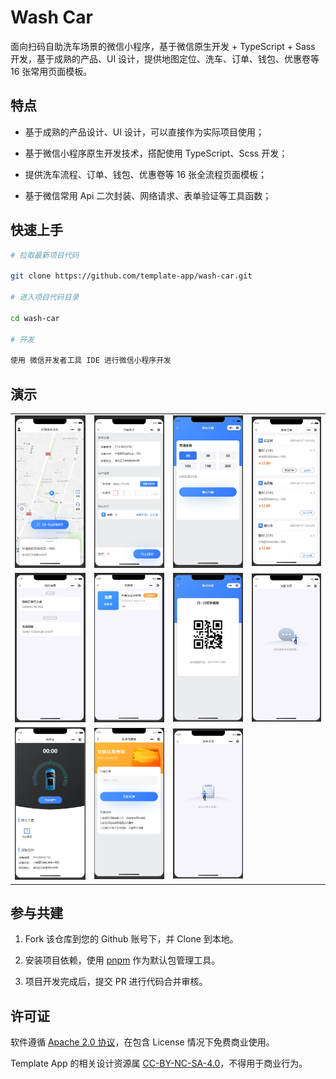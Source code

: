 # Wash Car

面向扫码自助洗车场景的微信小程序，基于微信原生开发 + TypeScript + Sass 开发，基于成熟的产品、UI 设计，提供地图定位、洗车、订单、钱包、优惠卷等 16 张常用页面模板。

## 特点

- 基于成熟的产品设计、UI 设计，可以直接作为实际项目使用；

- 基于微信小程序原生开发技术，搭配使用 TypeScript、Scss 开发；

- 提供洗车流程、订单、钱包、优惠卷等 16 张全流程页面模板；

- 基于微信常用 Api 二次封装、网络请求、表单验证等工具函数；

## 快速上手

```sh
# 拉取最新项目代码

git clone https://github.com/template-app/wash-car.git

# 进入项目代码目录

cd wash-car

# 开发

使用 微信开发者工具 IDE 进行微信小程序开发
```

## 演示

<table>
	<tr>
		<td><img width="100%" src="https://github.com/wingscloud/assets/blob/main/packages/assets/template-wash/home.jpg?raw=true" /></td>
		<td><img width="100%" src="https://github.com/wingscloud/assets/blob/main/packages/assets/template-wash/submit.jpg?raw=true" /></td>
		<td><img width="100%" src="https://github.com/wingscloud/assets/blob/main/packages/assets/template-wash/pay.jpg?raw=true" /></td>
		<td><img width="100%" src="https://github.com/wingscloud/assets/blob/main/packages/assets/template-wash/order.jpg?raw=true" /></td>
	</tr>
	<tr>
		<td><img width="100%" src="https://github.com/wingscloud/assets/blob/main/packages/assets/template-wash/message.jpg?raw=true" /></td>
		<td><img width="100%" src="https://github.com/wingscloud/assets/blob/main/packages/assets/template-wash/discount.jpg?raw=true" /></td>
		<td><img width="100%" src="https://github.com/wingscloud/assets/blob/main/packages/assets/template-wash/service.jpg?raw=true" /></td>
		<td><img width="100%" src="https://github.com/wingscloud/assets/blob/main/packages/assets/template-wash/no-message.jpg?raw=true" /></td>
	</tr>
	<tr>
		<td><img width="100%" src="https://github.com/wingscloud/assets/blob/main/packages/assets/template-wash/wash.jpg?raw=true" /></td>
		<td><img width="100%" src="https://github.com/wingscloud/assets/blob/main/packages/assets/template-wash/discount-exchange.jpg?raw=true" /></td>
		<td><img width="100%" src="https://github.com/wingscloud/assets/blob/main/packages/assets/template-wash/no-order.jpg?raw=true" /></td>
		<td></td>
	</tr>
</table>

## 参与共建

1. Fork 该仓库到您的 Github 账号下，并 Clone 到本地。

2. 安装项目依赖，使用 [pnpm](https://pnpm.io/) 作为默认包管理工具。

3. 项目开发完成后，提交 PR 进行代码合并审核。

## 许可证

软件遵循 [Apache 2.0 协议](https://www.apache.org/licenses/LICENSE-2.0)，在包含 License 情况下免费商业使用。

Template App 的相关设计资源属 [CC-BY-NC-SA-4.0](https://creativecommons.org/licenses/by-nd/4.0/)，不得用于商业行为。
